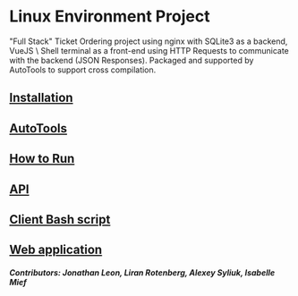 # Linux Environment Project

"Full Stack" Ticket Ordering project using nginx with SQLite3 as a backend, VueJS \ Shell terminal as a front-end using HTTP Requests to communicate with the backend (JSON Responses).
Packaged and supported by AutoTools to support cross compilation.

## [Installation](docs/Installation.md)
## [AutoTools](docs/Autotools.md)
## [How to Run](docs/Running.md)
## [API](docs/API.md)
## [Client Bash script](docs/Client.md)
## [Web application](docs/Web.md)


##### Contributors: Jonathan Leon, Liran Rotenberg, Alexey Syliuk, Isabelle Mief 
